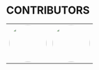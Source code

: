 # CONTRIBUTORS

<!--
- ADD YOUR DATA AT THE TOP
- ADD YOUR DATA IN A NEW <td></td>
- MAX OF 7 <td></td> per <tr></tr>
-->

<table>
<tr>
    <td align="center">
        <a href="https://github.com/pablo-clueless">
        <img src="https://avatars.githubusercontent.com/u/68032187?v=4" width="100px" style="border-radius:50%" /> <br />
        </a>
    </td>
    <td align="center">
        <a href="https://github.com/williamssam">
        <img src="https://avatars.githubusercontent.com/u/68322437?v=4" width="100px" style="border-radius:50%" /> <br />
        </a>
    </td>
</tr>
</table>
